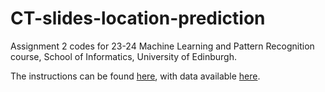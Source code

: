 # CT-slides-location-prediction

Assignment 2 codes for 23-24 Machine Learning and Pattern Recognition course, School of Informatics, University of Edinburgh.

The instructions can be found [here](https://mlpr.inf.ed.ac.uk/2023/notes/as2_sliceloc.html), with data available [here](https://media.inf.ed.ac.uk/teaching/courses/mlpr/data/ct_data.npz).